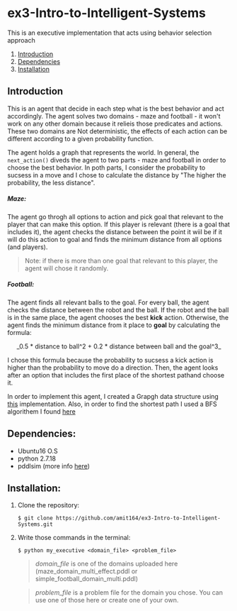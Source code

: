 # ex3-Intro-to-Intelligent-Systems
This is an executive implementation that acts using behavior selection approach

1. [Introduction](#introduction)  
2. [Dependencies](#dependencies)
3. [Installation](#installation)

## Introduction
This is an agent that decide in each step what is the best behavior and act accordingly. The agent solves two domains - maze and football - it won't work on any other domain because it relieis those predicates and actions. 
These two domains are Not deterministic, the effects of each action can be different according to a given probability function.

The agent holds a graph that represents the world. In general, the ``` next_action()``` diveds the agent to two parts - maze and football in order to choose the best behavior. In poth parts, I consider the probability to sucsess in a move and I chose to calculate the distance by "The higher the probability, the less distance".

##### Maze:
The agent go throgh all options to action and pick goal that relevant to the player that can make this option.
If this player is relevant (there is a goal that includes it), the agent checks the distance between the point it wiil be if it will do this action to goal and finds the minimum distance from all options (and players).
> Note: if there is more than one goal that relevant to this player, the agent will chose it randomly.

##### Football:
The agent finds all relevant balls to the goal. For every ball, the agent checks the distance between the robot and the ball. If the robot and the ball is in the same place, the agent chooses the best **kick** action. Otherwise, the agent finds the minimum distance from it place to **goal** by calculating the formula:

<div align="center">_0.5 * distance to ball^2 + 0.2 * distance between ball and the goal^3_</div>

I chose this formula because the probability to sucsess a kick action is higher than the probability to move do a direction. 
Then, the agent looks after an option that includes the first place of the shortest pathand choose it.

In order to implement this agent, I created a Grapgh data structure using [this](https://www.geeksforgeeks.org/generate-graph-using-dictionary-python/) implementation.
Also, in order to find the shortest path I used a BFS algorithem I found [here](https://www.geeksforgeeks.org/shortest-path-unweighted-graph/)

## Dependencies:
* Ubuntu16 O.S
* python 2.7.18
* pddlsim (more info [here](https://bitbucket.org/galk-opensource/executionsimulation/src/master/))

## Installation:
1. Clone the repository:  
    ```
    $ git clone https://github.com/amit164/ex3-Intro-to-Intelligent-Systems.git
    ```
2. Write those commands in the terminal:
    ```
    $ python my_executive <domain_file> <problem_file>
    ```
    > _domain_file_ is one of the domains uploaded here (maze_domain_multi_effect.pddl or simple_football_domain_multi.pddl)
 
    > _problem_file_ is a problem file for the domain you chose. You can use one of those here or create one of your own.

